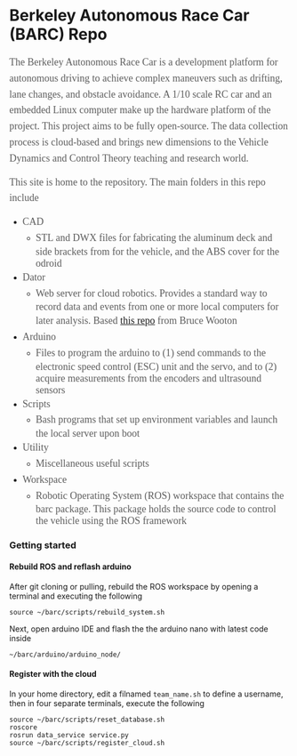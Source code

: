<h1>Berkeley Autonomous Race Car (BARC) Repo</h1>

<p><span style="color: rgba(26, 26, 26, 0.701961); font-family: proxima-nova; font-size: 18px; line-height: 28.8px; text-align: center;">The Berkeley Autonomous Race Car is a development platform for autonomous driving to achieve complex maneuvers such as drifting, lane changes, and obstacle avoidance. A 1/10 scale RC car and an embedded Linux computer make up the hardware platform of the project. This project aims to be fully open-source. The data collection process is cloud-based and brings new dimensions to the Vehicle Dynamics and Control Theory teaching and research world.</span></p>

<p><span style="color: rgba(26, 26, 26, 0.701961); font-family: proxima-nova; font-size: 18px; line-height: 28.8px; text-align: center;">This site is home to the repository. The main folders in this repo include</span></p>

<ul>
	<li><span style="color: rgba(26, 26, 26, 0.701961); font-family: proxima-nova; font-size: 18px; line-height: 28.8px; text-align: center;">CAD</span>
	<ul>
		<li><span style="color: rgba(26, 26, 26, 0.701961); font-family: proxima-nova; font-size: 18px; line-height: 28.8px; text-align: center;">​STL and DWX files for fabricating the aluminum deck and side brackets from for the vehicle, and the ABS cover for the odroid </span></li>
	</ul>
	</li>
	<li><span style="color: rgba(26, 26, 26, 0.701961); font-family: proxima-nova; font-size: 18px; line-height: 28.8px; text-align: center;">Dator</span>
	<ul>
		<li><span style="color: rgba(26, 26, 26, 0.701961); font-family: proxima-nova; font-size: 18px; line-height: 28.8px; text-align: center;">​Web server for cloud robotics. Provides a standard way to record data and events from one or more local computers for later analysis. Based <a href="https://github.com/bwootton/Dator">this repo</a> from Bruce Wooton</span></li>
	</ul>
	</li>
	<li><span style="color: rgba(26, 26, 26, 0.701961); font-family: proxima-nova; font-size: 18px; line-height: 28.8px; text-align: center;">Arduino</span>
	<ul>
		<li><span style="color: rgba(26, 26, 26, 0.701961); font-family: proxima-nova; font-size: 18px; line-height: 28.8px; text-align: center;">​Files to program the arduino to (1) send commands to the electronic speed control (ESC) unit and the servo, and to (2) acquire measurements from the encoders and ultrasound sensors</span></li>
	</ul>
	</li>
	<li><span style="color: rgba(26, 26, 26, 0.701961); font-family: proxima-nova; font-size: 18px; line-height: 28.8px; text-align: center;">Scripts</span>
	<ul>
		<li><span style="color: rgba(26, 26, 26, 0.701961); font-family: proxima-nova; font-size: 18px; line-height: 28.8px; text-align: center;">​​​​Bash programs that set up environment variables and launch the local server upon boot</span></li>
	</ul>
	</li>
	<li><span style="color: rgba(26, 26, 26, 0.701961); font-family: proxima-nova; font-size: 18px; line-height: 28.8px; text-align: center;">Utility</span>
	<ul>
		<li><span style="color: rgba(26, 26, 26, 0.701961); font-family: proxima-nova; font-size: 18px; line-height: 28.8px; text-align: center;">​Miscellaneous useful scripts</span></li>
	</ul>
	</li>
	<li><span style="color: rgba(26, 26, 26, 0.701961); font-family: proxima-nova; font-size: 18px; line-height: 28.8px; text-align: center;">Workspace</span>
	<ul>
		<li><span style="color: rgba(26, 26, 26, 0.701961); font-family: proxima-nova; font-size: 18px; line-height: 28.8px; text-align: center;">​Robotic Operating System (ROS) workspace that contains the barc package. This package holds the source code to control the vehicle using the ROS framework</span></li>
	</ul>
	</li>
</ul>

### Getting started
#### Rebuild ROS and reflash arduino
After git cloning or pulling, rebuild the ROS workspace by opening a terminal and executing the following

```source ~/barc/scripts/rebuild_system.sh ```

Next, open arduino IDE and flash the the arduino nano with latest code inside 

`~/barc/arduino/arduino_node/`

#### Register with the cloud
In your home directory, edit a filnamed `team_name.sh` to define a username, then in four separate terminals, execute the following
```
source ~/barc/scripts/reset_database.sh 
roscore
rosrun data_service service.py
source ~/barc/scripts/register_cloud.sh
```
